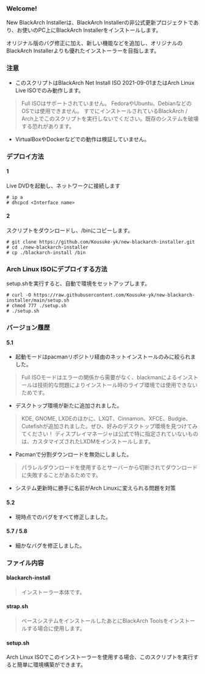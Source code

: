 ### Welcome!
New BlackArch Installerは、BlackArch Installerの非公式更新プロジェクトであり、お使いのPC上にBlackArch Installerをインストールします。

オリジナル版のバグ修正に加え、新しい機能などを追加し、オリジナルのBlackArch Installerよりも優れたインストーラーを目指します。

### 注意
- このスクリプトはBlackArch Net Install ISO 2021-09-01またはArch Linux Live ISOでのみ動作します。
> Full ISOはサポートされていません。
FedoraやUbuntu、DebianなどのOSでは使用できません。
すでにインストールされているBlackArch / Arch上でこのスクリプトを実行しないでください。既存のシステムを破壊する恐れがあります。

- VirtualBoxやDockerなどでの動作は検証していません。

### デプロイ方法
#### 1
Live DVDを起動し、ネットワークに接続します
```
# ip a
# dhcpcd <Interface name>
```

#### 2
スクリプトをダウンロードし、/binにコピーします。
```
# git clone https://github.com/Kousuke-yk/new-blackarch-installer.git
# cd ./new-blackarch-installer
# cp ./blackarch-install /bin
```

### Arch Linux ISOにデプロイする方法
setup.shを実行すると、自動で環境をセットアップします。
```
# curl -O https://raw.githubusercontent.com/Kousuke-yk/new-blackarch-installer/main/setup.sh
# chmod 777 ./setup.sh
# ./setup.sh
```

### バージョン履歴
#### 5.1
- 起動モードはpacmanリポジトリ経由のネットインストールのみに絞られました。
> Full ISOモードはエラーの関係から需要がなく、blackmanによるインストールは技術的な問題によりインストール時のライブ環境では使用できないためです。

- デスクトップ環境が新たに追加されました。
> KDE, GNOME, LXDEのほかに、LXQT、Cinnamon、XFCE、Budgie、Cutefishが追加されました。ぜひ、好みのデスクトップ環境を見つけてみてください！
ディスプレイマネージャは公式で特に指定されていないものは、カスタマイズされたLXDMをインストールします。

- Pacmanで分割ダウンロードを無効にしました。
> パラレルダウンロードを使用するとサーバーから切断されてダウンロードに失敗することがあるためです。

- システム更新時に勝手に名前がArch Linuxに変えられる問題を対策

#### 5.2
- 現時点でのバグをすべて修正しました。

#### 5.7 / 5.8
- 細かなバグを修正しました。

### ファイル内容
#### blackarch-install
> インストーラー本体です。

#### strap.sh
> ベースシステムをインストールしたあとにBlackArch Toolsをインストールする場合に使用します。

#### setup.sh
Arch Linux ISOでこのインストーラーを使用する場合、このスクリプトを実行すると簡単に環境構築ができます。

